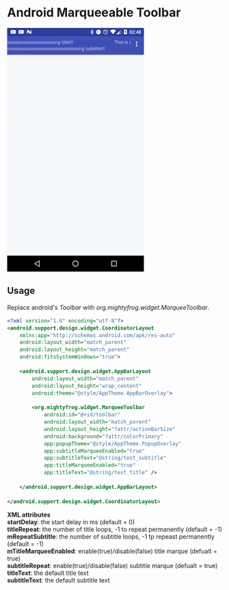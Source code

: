 # Android Marqueeable Toolbar

![](static/screenshot.gif)

Usage
--------
Replace android's <i>Toolbar</i> with <i>org.mightyfrog.widget.MarqueeToolbar</i>.
```xml
<?xml version="1.0" encoding="utf-8"?>
<android.support.design.widget.CoordinatorLayout
    xmlns:app="http://schemas.android.com/apk/res-auto"
    android:layout_width="match_parent"
    android:layout_height="match_parent"
    android:fitsSystemWindows="true">

    <android.support.design.widget.AppBarLayout
        android:layout_width="match_parent"
        android:layout_height="wrap_content"
        android:theme="@style/AppTheme.AppBarOverlay">

        <org.mightyfrog.widget.MarqueeToolbar
            android:id="@+id/toolbar"
            android:layout_width="match_parent"
            android:layout_height="?attr/actionBarSize"
            android:background="?attr/colorPrimary"
            app:popupTheme="@style/AppTheme.PopupOverlay"
            app:subtitleMarqueeEnabled="true"
            app:subtitleText="@string/test_subtitle"
            app:titleMarqueeEnabled="true"
            app:titleText="@string/test_title" />

    </android.support.design.widget.AppBarLayout>

</android.support.design.widget.CoordinatorLayout>
```

**XML attributes**
<br>
<b>startDelay</b>: the start delay in ms (default = 0)
<br>
<b>titleRepeat</b>: the number of title loops, -1 to repeat permanently (default = -1)
<br>
<b>mRepeatSubtitle</b>: the number of subtitle loops, -1 tp repeast permanently (default = -1)
<br>
<b>mTitleMarqueeEnabled</b>: enable(true)/disable(false) title marque (defualt = true)
<br>
<b>subtitleRepeat</b>: enable(true)/disable(false) subtitle marque (defualt = true)
<br>
<b>titleText</b>: the default title text
<br>
<b>subtitleText</b>: the default subtitle text
